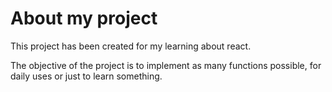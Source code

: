 # About my project

This project has been created for my learning about react.

The objective of the project is to implement as many functions possible, for daily uses or just to learn something.